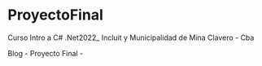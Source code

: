 # ProyectoFinal

Curso Intro a C# .Net2022_ Incluit y Municipalidad de Mina Clavero - Cba


Blog - Proyecto Final - 



